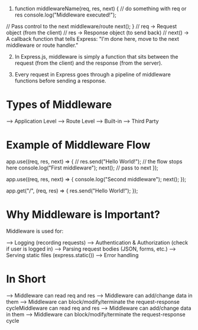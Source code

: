 1. function middlewareName(req, res, next) {
   // do something with req or res
   console.log("Middleware executed!");

// Pass control to the next middleware/route
next();
}
// req → Request object (from the client)
// res → Response object (to send back)
// next() → A callback function that tells Express: "I'm done here, move to the next middleware or route handler."

2. In Express.js, middleware is simply a function that sits between the request (from the client) and the response (from the server).

3. Every request in Express goes through a pipeline of middleware functions before sending a response.

# Types of Middleware

--> Application Level
--> Route Level
--> Built-in
--> Third Party

# Example of Middleware Flow

app.use((req, res, next) => {
    // res.send("Hello World!");         // the flow stops here
console.log("First middleware");
next(); // pass to next
});

app.use((req, res, next) => {
console.log("Second middleware");
next();
});

app.get("/", (req, res) => {
res.send("Hello World!");
});

# Why Middleware is Important?

Middleware is used for:

--> Logging (recording requests)
--> Authentication & Authorization (check if user is logged in)
--> Parsing request bodies (JSON, forms, etc.)
--> Serving static files (express.static())
--> Error handling

# In Short

--> Middleware can read req and res
--> Middleware can add/change data in them
--> Middleware can block/modify/terminate the request-response cycleMiddleware can read req and res
--> Middleware can add/change data in them
--> Middleware can block/modify/terminate the request-response cycle

